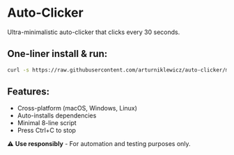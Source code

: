 # Auto-Clicker

Ultra-minimalistic auto-clicker that clicks every 30 seconds.

## One-liner install & run:
```bash
curl -s https://raw.githubusercontent.com/arturniklewicz/auto-clicker/main/click.py | python3
```

## Features:
- Cross-platform (macOS, Windows, Linux)
- Auto-installs dependencies
- Minimal 8-line script
- Press Ctrl+C to stop

⚠️ **Use responsibly** - For automation and testing purposes only.